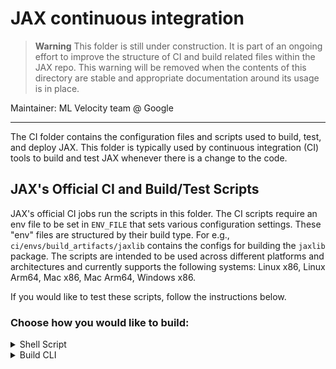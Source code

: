 # JAX continuous integration

> **Warning** This folder is still under construction. It is part of an ongoing
> effort to improve the structure of CI and build related files within the
> JAX repo. This warning will be removed when the contents of this
> directory are stable and appropriate documentation around its usage is in
> place.

Maintainer: ML Velocity team @ Google

********************************************************************************

The CI folder contains the configuration files and scripts used to build, test,
and deploy JAX. This folder is typically used by continuous integration
(CI) tools to build and test JAX whenever there is a change to the
code.

## JAX's Official CI and Build/Test Scripts

JAX's official CI jobs run the scripts in this folder. The CI scripts require
an env file to be set in `ENV_FILE` that sets various configuration settings.
These "env" files are structured by their build type. For e.g.,
`ci/envs/build_artifacts/jaxlib` contains the configs for building the `jaxlib`
package. The scripts are intended to be used across different platforms and
architectures and currently supports the following systems: Linux x86,
Linux Arm64, Mac x86, Mac Arm64, Windows x86.


If you would like to test these scripts, follow the instructions below.

### Choose how you would like to build:
<details>
<summary> Shell Script </summary>

The artifact building script (`ci/build_artifacts.sh`) invokes the build CLI,
`ci/cli/build.py` which in turn invokes the bazel command that builds the
requested JAX artifact. Follow the instructions below to invoke the CI script
to build a JAX artifact of your choice. These scripts can build the `jax`,
`jaxlib`, `jax-cuda-plugin`, and the `jax-cuda-pjrt` artifacts. Note that all
commands are meant to be run from the root of this repository. 

**Docker (soft prerequisite)**

The CI scripts are recommended to be run in Docker where possible. This ensures
the right build environment is set up before we can build the artifact. If you
would like to disable Docker, run:

```
export JAXCI_SETUP_DOCKER=0
export JAXCI_CLI_BUILD_MODE=local
```

**Changing Python version**

By default, the build will use Python 3.12. If you would like to change this,
set `JAXCI_HERMETIC_PYTHON_VERSION`. E.g.`export JAXCI_HERMETIC_PYTHON_VERSION=3.11`

**RBE support**

If you are running this on a Linux x86 or a Windows machine, you have the option
to use RBE to speed up the build. Please note this requires permissions to JAX's
remote worker pool and RBE configs. To enable RBE, run `export JAXCI_BUILD_ARTIFACT_WITH_RBE=1`.

**How to run the script**

```
1. Set ENV_FILE to one of the envs inside ci/build_artifacts based the artifact
you want to build and your sytem.
E.g. export ENV_FILE=ci/envs/build_artifacts/jaxlib
2. Run: bash ci/build_artifacts.sh
```

**Known Bugs**

1. Building `jax` fails due to Python missing the `build` dependency.
2. Auditwheel script fails on Linux Arm64's Docker image due to Python missing
the `auditwheel` dependency
3. If RBE is used to build the target for Windows, building the wheel fails
due to a permission denied error.

</details>

<details>
<summary> Build CLI </summary>

Follow the instructions below to invoke the build CLI to build a JAX artifact
of your choice. The CLI can build the `jaxlib`, `jax-cuda-plugin`, and the
`jax-cuda-pjrt` artifacts. Note that all commands are meant to be run from the
root of this repository. 

By default, the CLI runs in local mode and will pick the "local_" configs in
the `ci/.bazelrc` file. On Linux systems, Bazel defaults to using GCC
as the default compiler. To change this, add `--use_clang` to your command. This
requires Clang to be present on the system and in the path. If your Clang binary
is not on the path, set its path using `--clang_path`.

**Build Modes**

If you want to run with the configs that the CI builds use, switch the mode by
setting `--mode=ci`. Please note CI mode has a dependency on a custom toolchain
that JAX uses. The build expects this toolchain to be present on the system. As
such, CI mode is usually run from within a Docker container. See `JAXCI_DOCKER_IMAGE`
inside `ci/build_artfacts` to know which image we use for each platform.

**RBE support**

If you are running this on a Linux x86 or a Windows machine, you have the option
to use RBE to speed up the build. Please note this requires permissions to JAX's
remote worker pool and RBE configs. To enable RBE, set `--use_rbe` to you command.

**Changing Python version**

If you would like to change the Python version of the artifact, add
`--python_version=<python_version>` to your command. E.g. `--python_version=3.11`. 
By default, the CLI uses Python 3.12. 

**Local XLA dependency**

JAX artifacts built by the CLI depend on XLA version pinned in JAX's
`workspace.bzl`. If would like to depend on the XLA from your local system,
set `--local_xla_path` to its path.

**Dry Run**

If you would like to just invoke a dry run, add `--dry_run` to your command.
This will print the `bazel` command that the CLI would have ended up invoking.

**Some example invocations**

1. For building `jaxlib`, run `python ci/cli/build.py jaxlib`
2. For building `jax-cuda-plugin` for Python 3.11, run `python ci/cli/build.py jax-cuda-pjrt --python_version=3.11`
3. For building `jax-cuda-pjrt` for Python 3.10 with RBE, run `python ci/cli/build.py jax-cuda-pjrt --use_rbe --python_version=3.10`

</details>